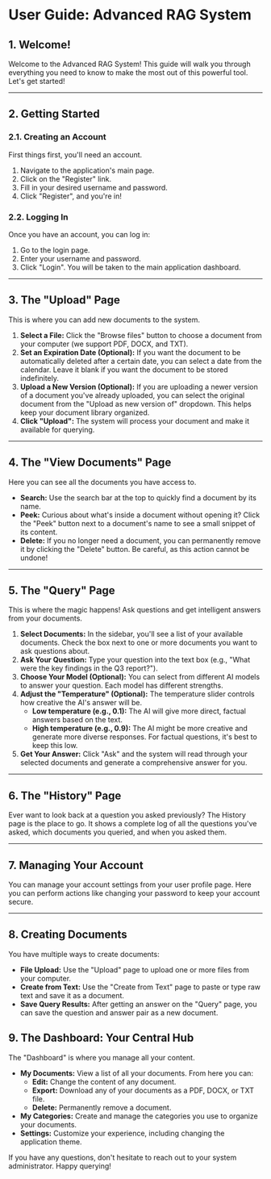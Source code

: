 # User Guide: Advanced RAG System

## 1. Welcome!

Welcome to the Advanced RAG System! This guide will walk you through everything you need to know to make the most out of this powerful tool. Let's get started!

---

## 2. Getting Started

### 2.1. Creating an Account

First things first, you'll need an account.

1.  Navigate to the application's main page.
2.  Click on the "Register" link.
3.  Fill in your desired username and password.
4.  Click "Register", and you're in!

### 2.2. Logging In

Once you have an account, you can log in:

1.  Go to the login page.
2.  Enter your username and password.
3.  Click "Login". You will be taken to the main application dashboard.

---

## 3. The "Upload" Page

This is where you can add new documents to the system.

1.  **Select a File:** Click the "Browse files" button to choose a document from your computer (we support PDF, DOCX, and TXT).
2.  **Set an Expiration Date (Optional):** If you want the document to be automatically deleted after a certain date, you can select a date from the calendar. Leave it blank if you want the document to be stored indefinitely.
3.  **Upload a New Version (Optional):** If you are uploading a newer version of a document you've already uploaded, you can select the original document from the "Upload as new version of" dropdown. This helps keep your document library organized.
4.  **Click "Upload":** The system will process your document and make it available for querying.

---

## 4. The "View Documents" Page

Here you can see all the documents you have access to.

*   **Search:** Use the search bar at the top to quickly find a document by its name.
*   **Peek:** Curious about what's inside a document without opening it? Click the "Peek" button next to a document's name to see a small snippet of its content.
*   **Delete:** If you no longer need a document, you can permanently remove it by clicking the "Delete" button. Be careful, as this action cannot be undone!

---

## 5. The "Query" Page

This is where the magic happens! Ask questions and get intelligent answers from your documents.

1.  **Select Documents:** In the sidebar, you'll see a list of your available documents. Check the box next to one or more documents you want to ask questions about.
2.  **Ask Your Question:** Type your question into the text box (e.g., "What were the key findings in the Q3 report?").
3.  **Choose Your Model (Optional):** You can select from different AI models to answer your question. Each model has different strengths.
4.  **Adjust the "Temperature" (Optional):** The temperature slider controls how creative the AI's answer will be.
    *   **Low temperature (e.g., 0.1):** The AI will give more direct, factual answers based on the text.
    *   **High temperature (e.g., 0.9):** The AI might be more creative and generate more diverse responses.
    For factual questions, it's best to keep this low.
5.  **Get Your Answer:** Click "Ask" and the system will read through your selected documents and generate a comprehensive answer for you.

---

## 6. The "History" Page

Ever want to look back at a question you asked previously? The History page is the place to go. It shows a complete log of all the questions you've asked, which documents you queried, and when you asked them.

---

## 7. Managing Your Account

You can manage your account settings from your user profile page. Here you can perform actions like changing your password to keep your account secure.

---

## 8. Creating Documents

You have multiple ways to create documents:
*   **File Upload:** Use the "Upload" page to upload one or more files from your computer.
*   **Create from Text:** Use the "Create from Text" page to paste or type raw text and save it as a document.
*   **Save Query Results:** After getting an answer on the "Query" page, you can save the question and answer pair as a new document.

## 9. The Dashboard: Your Central Hub

The "Dashboard" is where you manage all your content.
*   **My Documents:** View a list of all your documents. From here you can:
    *   **Edit:** Change the content of any document.
    *   **Export:** Download any of your documents as a PDF, DOCX, or TXT file.
    *   **Delete:** Permanently remove a document.
*   **My Categories:** Create and manage the categories you use to organize your documents.
*   **Settings:** Customize your experience, including changing the application theme.

If you have any questions, don't hesitate to reach out to your system administrator. Happy querying!
